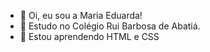- 👋 Oi, eu sou a Maria Eduarda!
- 👀 Estudo no Colégio Rui Barbosa de Abatiá.
- 🌱 Estou aprendendo HTML  e CSS


<!---
duda1204/duda1204 is a ✨ special ✨ repository because its `README.md` (this file) appears on your GitHub profile.
You can click the Preview link to take a look at your changes.
--->
